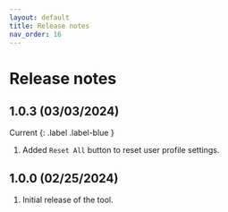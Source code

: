```yaml
---
layout: default
title: Release notes
nav_order: 16
---
```


# Release notes

## 1.0.3 (03/03/2024) 
Current
{: .label .label-blue }
1. Added `Reset All` button to reset user profile settings.

## 1.0.0 (02/25/2024) 
1. Initial release of the tool.
